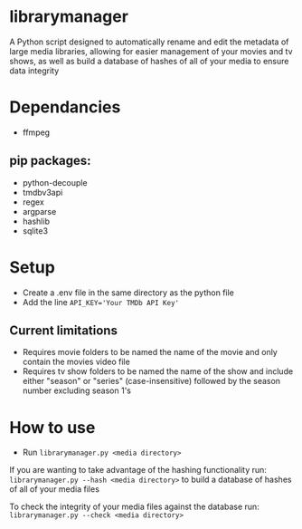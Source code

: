 # librarymanager
A Python script designed to automatically rename and edit the metadata of large media libraries, allowing for easier management of your movies and tv shows, as well as build a database of hashes of all of your media to ensure data integrity

# Dependancies
* ffmpeg
## pip packages:
* python-decouple
* tmdbv3api
* regex
* argparse
* hashlib
* sqlite3

# Setup
* Create a .env file in the same directory as the python file
* Add the line ```API_KEY='Your TMDb API Key'```

## Current limitations
* Requires movie folders to be named the name of the movie and only contain the movies video file
* Requires tv show folders to be named the name of the show and include either "season" or "series" (case-insensitive) followed by the season number excluding season 1's

# How to use
* Run ```librarymanager.py <media directory>```

If you are wanting to take advantage of the hashing functionality run: ```librarymanager.py --hash <media directory>``` to build a database of hashes of all of your media files

To check the integrity of your media files against the database run: ```librarymanager.py --check <media directory>```
